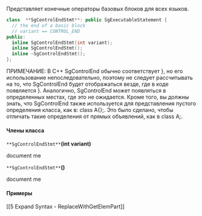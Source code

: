 Представляет конечные операторы базовых блоков для всех языков.

```cpp
class  **SgControlEndStmt**: public SgExecutableStatement {
  // the end of a basic block
  // variant == CONTROL_END 
public:
  inline SgControlEndStmt(int variant);
  inline SgControlEndStmt();
  inline ~SgControlEndStmt();
};
```

ПРИМЕЧАНИЕ: В C++ SgControlEnd обычно соответствует }, но его использование непоследовательно, поэтому не следует рассчитывать на то, что SgControlEnd будет отображаться везде, где в коде появляется }. Аналогично, SgControlEnd может появляться в определенных местах, где это не ожидается. Кроме того, вы должны знать, что SgControlEnd также используется для представления пустого определения класса, как в: class A{};. Это было сделано, чтобы отличать такие определения от прямых объявлений, как в class A;.

#### Члены класса

`**SgControlEndStmt**`**(int variant)**

document me

`**SgControlEndStmt**`**()**

document me

#### Примеры
[[5 Expand Syntax - ReplaceWithGetElemPart]]
